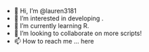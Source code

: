 - 👋 Hi, I’m @lauren3181
- 👀 I’m interested in developing .
- 🌱 I’m currently learning R. 
- 💞️ I’m looking to collaborate on more scripts! 
- 📫 How to reach me ... here

<!---
lauren3181/lauren3181 is a ✨ special ✨ repository because its `README.md` (this file) appears on your GitHub profile.
You can click the Preview link to take a look at your changes.
--->
